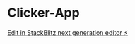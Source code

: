 # Clicker-App

[Edit in StackBlitz next generation editor ⚡️](https://stackblitz.com/~/github.com/Edberaga/Clicker-App)